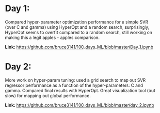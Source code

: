 # Day 1:

Compared hyper-parameter optimization performance for a simple SVR (over C and gamma) using HyperOpt and a random search, surprisingly, HyperOpt seems to overfit compared to a random search, still working on making this a legit apples - apples comparison.

**Link:** https://github.com/bruce3141/100_days_ML/blob/master/Day_1.ipynb


# Day 2:

More work on hyper-param tuning:  used a grid search to map out SVR regressor performance as a function of the hyper-parameters: C and gamma. Compared final results with HyperOpt.  Great visualization tool (but slow) for mapping out global performance.

**Link:** https://github.com/bruce3141/100_days_ML/blob/master/day_2.ipynb

